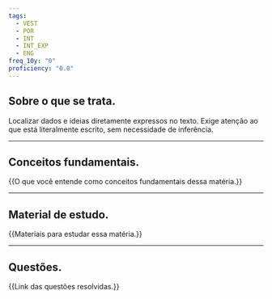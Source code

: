 ```yaml
---
tags:
  - VEST
  - POR
  - INT
  - INT_EXP
  - ENG
freq_10y: "0"
proficiency: "0.0"
---
```

## Sobre o que se trata.

Localizar dados e ideias diretamente expressos no texto. Exige atenção ao que está literalmente escrito, sem necessidade de inferência.

--- 
## Conceitos fundamentais.
{{O que você entende como conceitos fundamentais dessa matéria.}}

---
## Material de estudo.
{{Materiais para estudar essa matéria.}}

--- 
## Questões.
{{Link das questões resolvidas.}}